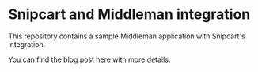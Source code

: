 # Snipcart and Middleman integration

This repository contains a sample Middleman application with Snipcart's integration.

You can find the blog post here with more details.